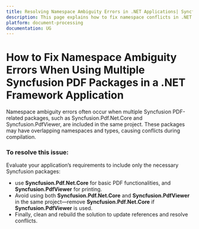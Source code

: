 ```yaml
---
title: Resolving Namespace Ambiguity Errors in .NET Applications| Syncfusion
description: This page explains how to fix namespace conflicts in .NET applications caused by using Syncfusion PDF packages like Syncfusion.Pdf.Net.Core and PdfViewer
platform: document-processing
documentation: UG
---
```


# How to Fix Namespace Ambiguity Errors When Using Multiple Syncfusion PDF Packages in a .NET Framework Application

Namespace ambiguity errors often occur when multiple Syncfusion PDF-related packages, such as Syncfusion.Pdf.Net.Core and Syncfusion.PdfViewer, are included in the same project. These packages may have overlapping namespaces and types, causing conflicts during compilation.

### To resolve this issue:

Evaluate your application’s requirements to include only the necessary Syncfusion packages:
* use **Syncfusion.Pdf.Net.Core** for basic PDF functionalities, and **Syncfusion.PdfViewer** for printing. 
* Avoid using both **Syncfusion.Pdf.Net.Core** and **Syncfusion.PdfViewer** in the same project—remove **Syncfusion.Pdf.Net.Core** if **Syncfusion.PdfViewer** is used. 
* Finally, clean and rebuild the solution to update references and resolve conflicts.
